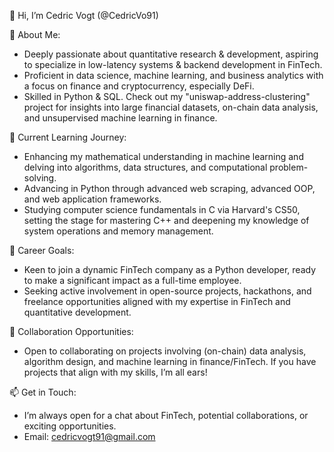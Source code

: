 👋 Hi, I’m Cedric Vogt (@CedricVo91)

🚀 About Me:
* Deeply passionate about quantitative research & development, aspiring to specialize in low-latency systems & backend development in FinTech.<br>
* Proficient in data science, machine learning, and business analytics with a focus on finance and cryptocurrency, especially DeFi.<br>
* Skilled in Python & SQL. Check out my "uniswap-address-clustering" project for insights into large financial datasets, on-chain data analysis, and unsupervised machine learning in finance.<br>

🌱 Current Learning Journey:
* Enhancing my mathematical understanding in machine learning and delving into algorithms, data structures, and computational problem-solving.
* Advancing in Python through advanced web scraping, advanced OOP, and web application frameworks.
* Studying computer science fundamentals in C via Harvard's CS50, setting the stage for mastering C++ and deepening my knowledge of system operations and memory management.

🎯 Career Goals:
* Keen to join a dynamic FinTech company as a Python developer, ready to make a significant impact as a full-time employee.
* Seeking active involvement in open-source projects, hackathons, and freelance opportunities aligned with my expertise in FinTech and quantitative development.

💼 Collaboration Opportunities:
* Open to collaborating on projects involving (on-chain) data analysis, algorithm design, and machine learning in finance/FinTech. If you have projects that align with my skills, I’m all ears!

📫 Get in Touch:
* I’m always open for a chat about FinTech, potential collaborations, or exciting opportunities.
* Email: cedricvogt91@gmail.com
